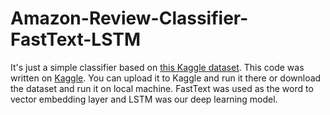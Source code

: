# Amazon-Review-Classifier-FastText-LSTM
It's just a simple classifier based on [this Kaggle dataset](https://www.kaggle.com/snap/amazon-fine-food-reviews).
This code was written on [Kaggle](https://www.kaggle.com). You can upload it to Kaggle and run it there or download the dataset and run it on local machine. 
FastText was used as the word to vector embedding layer and LSTM was our deep learning model. 